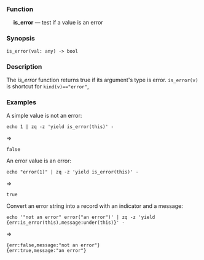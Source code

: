 ### Function

&emsp; **is_error** &mdash; test if a value is an error

### Synopsis

```
is_error(val: any) -> bool
```
### Description

The _is_error_ function returns true if its argument's type is error.
`is_error(v)` is shortcut for `kind(v)=="error"`,

### Examples

A simple value is not an error:
```mdtest-command
echo 1 | zq -z 'yield is_error(this)' -
```
=>
```mdtest-output
false
```

An error value is an error:
```mdtest-command
echo "error(1)" | zq -z 'yield is_error(this)' -
```
=>
```mdtest-output
true
```

Convert an error string into a record with an indicator and a message:
```mdtest-command
echo '"not an error" error("an error")' | zq -z 'yield {err:is_error(this),message:under(this)}' -
```
=>
```mdtest-output
{err:false,message:"not an error"}
{err:true,message:"an error"}
```
